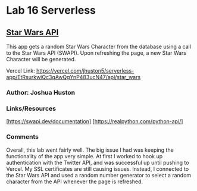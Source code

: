 # Lab 16 Serverless

## [Star Wars API](api/star_wars.py)

This app gets a random Star Wars Character from the database using a call to the Star Wars API (SWAPI). Upon refreshing the page, a new Star Wars Character will be generated.

Vercel Link: <https://vercel.com/jhuston5/serverless-app/EtRsurkwiQc3qAwQgYnP483ucN47/api/star_wars>

### Author: Joshua Huston

### Links/Resources

[https://swapi.dev/documentation]
[https://realpython.com/python-api/]

### Comments

Overall, this lab went fairly well. The big issue I had was keeping the functionality of the app very simple. At first I worked to hook up authentication with the Twitter API, and was successful up until pushing to Vercel. My SSL certificates are still causing issues. Instead, I connected to the Star Wars API and used a random number generator to select a random character from the API whenever the page is refreshed.
